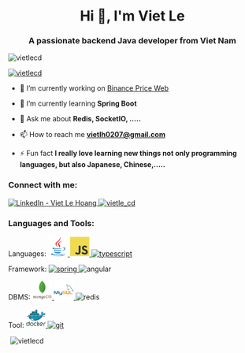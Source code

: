 <h1 align="center">Hi 👋, I'm Viet Le</h1>
<h3 align="center">A passionate backend Java developer from Viet Nam</h3>

<p align="left"> <img src="https://komarev.com/ghpvc/?username=vietlecd&label=Profile%20views&color=0e75b6&style=flat" alt="vietlecd" /> </p>

<p align="left"> <a href="https://github.com/ryo-ma/github-profile-trophy"><img src="https://github-profile-trophy.vercel.app/?username=vietlecd" alt="vietlecd" /></a> </p>

- 🔭 I’m currently working on [Binance Price Web](https://github.com/vietlecd/coin-price-be-java)

- 🌱 I’m currently learning **Spring Boot**

- 💬 Ask me about **Redis, SocketIO, .....**

- 📫 How to reach me **vietlh0207@gmail.com**

- ⚡ Fun fact **I really love learning new things not only programming languages, but also Japanese, Chinese,.....**

<h3 align="left">Connect with me:</h3>
<p align="left">
<a href="https://www.linkedin.com/in/viet-le-hoang-1431b52b8" target="_blank">
  <img align="center" src="https://raw.githubusercontent.com/rahuldkjain/github-profile-readme-generator/master/src/images/icons/Social/linked-in-alt.svg" 
       alt="LinkedIn - Viet Le Hoang" height="30" width="40" />
</a>
<a href="https://www.leetcode.com/vietle_cd" target="_blank"><img align="center" src="https://raw.githubusercontent.com/rahuldkjain/github-profile-readme-generator/master/src/images/icons/Social/leet-code.svg" alt="vietle_cd" height="30" width="40" /></a>
</p>

<h3 align="left">Languages and Tools:</h3>
<p align="left"> Languages: <a href="https://www.java.com" target="_blank" rel="noreferrer"> <img src="https://raw.githubusercontent.com/devicons/devicon/master/icons/java/java-original.svg" alt="java" width="40" height="40"/> </a> <a href="https://developer.mozilla.org/en-US/docs/Web/JavaScript" target="_blank" rel="noreferrer"> <img src="https://raw.githubusercontent.com/devicons/devicon/master/icons/javascript/javascript-original.svg" alt="javascript" width="40" height="40"/> </a>
<a href="https://developer.mozilla.org/en-US/docs/Web/Typescript" target="_blank" rel="noreferrer"> <img src="https://www.vectorlogo.zone/logos/typescriptlang/typescriptlang-icon.svg" alt="typescript" width="40" height="40"/> </a>
</p> 
<p align="left"> Framework: <a href="https://spring.io/" target="_blank" rel="noreferrer"> <img src="https://www.vectorlogo.zone/logos/springio/springio-icon.svg" alt="spring" width="40" height="40"/> </a> <a> <img src="https://www.vectorlogo.zone/logos/angular/angular-icon.svg"  alt="angular" width="80" height="40" /> </a></p> 
<p align="left"> DBMS: <a href="https://www.mongodb.com/" target="_blank" rel="noreferrer"> <img src="https://raw.githubusercontent.com/devicons/devicon/master/icons/mongodb/mongodb-original-wordmark.svg" alt="mongodb" width="40" height="40"/> </a> <a href="https://www.mysql.com/" target="_blank" rel="noreferrer"> <img src="https://raw.githubusercontent.com/devicons/devicon/master/icons/mysql/mysql-original-wordmark.svg" alt="mysql" width="40" height="40"/> </a> <a> <img src="https://www.vectorlogo.zone/logos/redis/redis-official.svg"  alt="redis" width="80" height="40" /> </a></p>
<p align="left"> Tool:  <a href="https://www.docker.com/" target="_blank" rel="noreferrer"> <img src="https://raw.githubusercontent.com/devicons/devicon/master/icons/docker/docker-original-wordmark.svg" alt="docker" width="40" height="40"/> </a> <a href="https://git-scm.com/" target="_blank" rel="noreferrer"> <img src="https://www.vectorlogo.zone/logos/git-scm/git-scm-icon.svg" alt="git" width="40" height="40"/> </a> </p> 

<p>&nbsp;<img align="center" src="https://github-readme-stats.vercel.app/api?username=vietlecd&show_icons=true&locale=en" alt="vietlecd" /></p>
